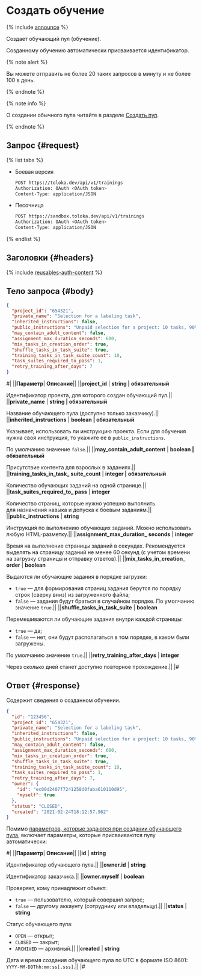# Создать обучение

{% include [announce](../_includes/announce.md) %}

Создает обучающий пул (обучение).

Созданному обучению автоматически присваивается идентификатор.

{% note alert %}

Вы можете отправить не более 20 таких запросов в минуту и не более 100 в день.

{% endnote %}

{% note info %}

О создании обычного пула читайте в разделе [Создать пул](create-pool.md).

{% endnote %}

## Запрос {#request}

{% list tabs %}

- Боевая версия

    ```bash
    POST https://toloka.dev/api/v1/trainings
    Authorization: OAuth <OAuth token>
    Content-Type: application/JSON
    ```

- Песочница

    ```bash
    POST https://sandbox.toloka.dev/api/v1/trainings
    Authorization: OAuth <OAuth token>
    Content-Type: application/JSON
    ```

{% endlist %}

## Заголовки {#headers}

{% include [reusables-auth-content](../_includes/reusables/id-reusables/auth-content.md) %}

## Тело запроса {#body}

```json
{
  "project_id": "654321",
  "private_name": "Selection for a labeling task",
  "inherited_instructions": false,
  "public_instructions": "Unpaid selection for a project: 10 tasks, 90% threshold.",
  "may_contain_adult_content": false,
  "assignment_max_duration_seconds": 600,
  "mix_tasks_in_creation_order": true,
  "shuffle_tasks_in_task_suite": true,
  "training_tasks_in_task_suite_count": 10,
  "task_suites_required_to_pass": 1,
  "retry_training_after_days": 7
}
```

#|
||**Параметр**| **Описание**||
||**project_id** | **string \| обязательный**

Идентификатор проекта, для которого создан обучающий пул.||
||**private_name** | **string \| обязательный**

Название обучающего пула (доступно только заказчику).||
||**inherited_instructions** | **boolean \| обязательный**

Указывает, использовать ли инструкцию проекта. Если для обучения нужна своя инструкция, то укажите ее в `public_instructions`.

По умолчанию значение `false`.||
||**may_contain_adult_content** | **boolean \| обязательный**

Присутствие контента для взрослых в заданиях.||
||**training_tasks_in_task_ suite_count** | **integer \| обязательный**

Количество обучающих заданий на одной странице.||
||**task_suites_required_to_ pass** | **integer**

Количество страниц, которые нужно успешно выполнить для назначения навыка и допуска к боевым заданиям.||
||**public_instructions** | **string**

Инструкция по выполнению обучающих заданий. Можно использовать любую HTML-разметку.||
||**assignment_max_duration_ seconds** | **integer**

Время на выполнение страницы заданий в секундах. Рекомендуется выделять на страницу заданий не менее 60 секунд (с учетом времени на загрузку страницы и отправку ответов).||
||**mix_tasks_in_creation_ order** | **boolean**

Выдаются ли обучающие задания в порядке загрузки:

- `true` — для формирования страниц задания берутся по порядку строк (сверху вниз) из загруженного файла;
- `false` — задания будут браться в случайном порядке.
По умолчанию значение `true`.||
||**shuffle_tasks_in_task_suite** | **boolean**

Перемешиваются ли обучающие задания внутри каждой страницы:

- `true` — да;
- `false` — нет, они будут располагаться в том порядке, в каком были загружены.

По умолчанию значение `true`.||
||**retry_training_after_days** | **integer**

Через сколько дней станет доступно повторное прохождение.||
|#

## Ответ {#response}

Содержит сведения о созданном обучении.

```json
{
  "id": "123456",
  "project_id": "654321",
  "private_name": "Selection for a labeling task",
  "inherited_instructions": false,
  "public_instructions": "Unpaid selection for a project: 10 tasks, 90% threshold.",
  "may_contain_adult_content": false,
  "assignment_max_duration_seconds": 600,
  "mix_tasks_in_creation_order": true,
  "shuffle_tasks_in_task_suite": true,
  "training_tasks_in_task_suite_count": 10,
  "task_suites_required_to_pass": 1,
  "retry_training_after_days": 7,
  "owner": {
    "id": "ec00d2407f7241258d0faba610110d95",
    "myself": true
  },
  "status": "CLOSED",
  "created": "2021-02-24T18:12:57.962"
}
```

Помимо [параметров, которые задаются при создании обучающего пула,](#training-param) включает параметры, которые присваиваются пулу автоматически:

#|
||**Параметр**| **Описание**||
||**id** | **string**

Идентификатор обучающего пула.||
||**owner.id** | **string**

Идентификатор заказчика.||
||**owner.myself** | **boolean**

Проверяет, кому принадлежит объект:

- `true` — пользователю, который совершил запрос;
- `false` — другому аккаунту (сотруднику или владельцу).||
||**status** | **string**

Статус обучающего пула:

- `OPEN` — открыт;
- `CLOSED` — закрыт;
- `ARCHIVED` — архивный.||
||**created** | **string**

Дата и время создания обучающего пула по UTC в формате ISO 8601: `YYYY-MM-DDThh:mm:ss[.sss]`.||
|#